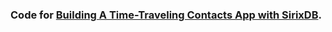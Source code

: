 ### Code for [Building A Time-Traveling Contacts App with SirixDB](https://dev.to/sirixdb/building-a-time-traveling-contacts-app-with-sirixdb-2amo).
